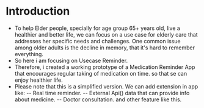 # Introduction
- To help Elder people, specially for age group 65+ years old, live a healthier and better life, we can focus on a use case for elderly care
that addresses her specific needs and challenges. One common issue among older adults is the decline in memory, that it's hard to remember
everything.
- So here i am focusing on Usecase Reminder.
- Therefore, i created a working prototype of a Medication Reminder App that encourages regular taking of medication on time. so that se can
  enjoy healthier life.
- Please note that this is a simplified version. We can add extension in app like:
  -- Real time reminder.
  -- External Api() data that can provide info about medicine.
  -- Doctor consultation. and other feature like this.

  
